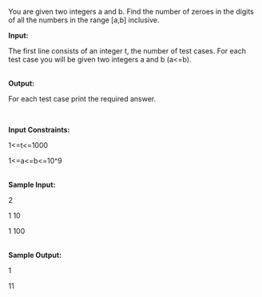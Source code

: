 <p>You are given two integers a and b. Find the number of zeroes in the digits of all the numbers in the range [a,b] inclusive.</p>
<p><strong>Input:</strong></p>
<p>The first line consists of an integer t, the number of test cases.  For each test case you will be given two integers a and b (a&lt;=b).</p>
<p><br><strong>Output:</strong></p>
<p>For each test case print the required answer.</p>
<p>&nbsp;</p>
<p><strong>Input Constraints:</strong></p>
<p>1&lt;=t&lt;=1000</p>
<p>1&lt;=a&lt;=b&lt;=10^9</p>
<p><br><strong>Sample Input:</strong></p>
<p>2</p>
<p>1 10</p>
<p>1 100</p>
<p><br><strong>Sample Output:</strong></p>
<p>1</p>
<p>11<strong><br></strong></p>